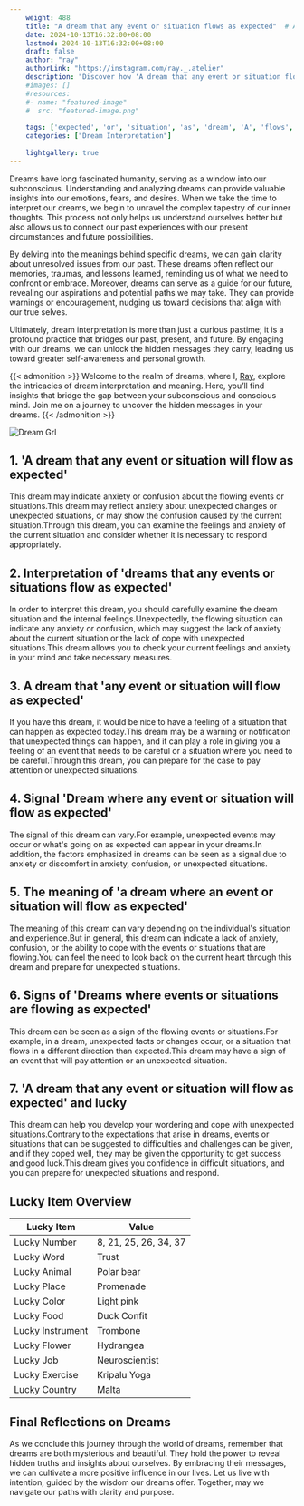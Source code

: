 ```yaml
---
    weight: 488
    title: "A dream that any event or situation flows as expected"  # Assuming 'title' column exists
    date: 2024-10-13T16:32:00+08:00
    lastmod: 2024-10-13T16:32:00+08:00
    draft: false
    author: "ray"
    authorLink: "https://instagram.com/ray._.atelier"
    description: "Discover how 'A dream that any event or situation flows as expected' can interpret your future and uncover its significant meanings in your life."
    #images: []
    #resources:
    #- name: "featured-image"
    #  src: "featured-image.png"
    
    tags: ['expected', 'or', 'situation', 'as', 'dream', 'A', 'flows', 'event', 'that', 'any']
    categories: ["Dream Interpretation"]
    
    lightgallery: true
---
```

    
Dreams have long fascinated humanity, serving as a window into our subconscious. Understanding and analyzing dreams can provide valuable insights into our emotions, fears, and desires. When we take the time to interpret our dreams, we begin to unravel the complex tapestry of our inner thoughts. This process not only helps us understand ourselves better but also allows us to connect our past experiences with our present circumstances and future possibilities.

By delving into the meanings behind specific dreams, we can gain clarity about unresolved issues from our past. These dreams often reflect our memories, traumas, and lessons learned, reminding us of what we need to confront or embrace. Moreover, dreams can serve as a guide for our future, revealing our aspirations and potential paths we may take. They can provide warnings or encouragement, nudging us toward decisions that align with our true selves.

Ultimately, dream interpretation is more than just a curious pastime; it is a profound practice that bridges our past, present, and future. By engaging with our dreams, we can unlock the hidden messages they carry, leading us toward greater self-awareness and personal growth.

{{< admonition >}}
Welcome to the realm of dreams, where I, [Ray](https://instagram.com/ray._.atelier), explore the intricacies of dream interpretation and meaning. Here, you’ll find insights that bridge the gap between your subconscious and conscious mind. Join me on a journey to uncover the hidden messages in your dreams.
{{< /admonition >}}

![Dream Grl](https://cdn.pixabay.com/photo/2017/11/02/03/35/gothic-2910057_1280.jpg "Dream Grl")

## 1. 'A dream that any event or situation will flow as expected'
This dream may indicate anxiety or confusion about the flowing events or situations.This dream may reflect anxiety about unexpected changes or unexpected situations, or may show the confusion caused by the current situation.Through this dream, you can examine the feelings and anxiety of the current situation and consider whether it is necessary to respond appropriately.

## 2. Interpretation of 'dreams that any events or situations flow as expected'
In order to interpret this dream, you should carefully examine the dream situation and the internal feelings.Unexpectedly, the flowing situation can indicate any anxiety or confusion, which may suggest the lack of anxiety about the current situation or the lack of cope with unexpected situations.This dream allows you to check your current feelings and anxiety in your mind and take necessary measures.

## 3. A dream that 'any event or situation will flow as expected'
If you have this dream, it would be nice to have a feeling of a situation that can happen as expected today.This dream may be a warning or notification that unexpected things can happen, and it can play a role in giving you a feeling of an event that needs to be careful or a situation where you need to be careful.Through this dream, you can prepare for the case to pay attention or unexpected situations.

## 4. Signal 'Dream where any event or situation will flow as expected'
The signal of this dream can vary.For example, unexpected events may occur or what's going on as expected can appear in your dreams.In addition, the factors emphasized in dreams can be seen as a signal due to anxiety or discomfort in anxiety, confusion, or unexpected situations.

## 5. The meaning of 'a dream where an event or situation will flow as expected'
The meaning of this dream can vary depending on the individual's situation and experience.But in general, this dream can indicate a lack of anxiety, confusion, or the ability to cope with the events or situations that are flowing.You can feel the need to look back on the current heart through this dream and prepare for unexpected situations.

## 6. Signs of 'Dreams where events or situations are flowing as expected'
This dream can be seen as a sign of the flowing events or situations.For example, in a dream, unexpected facts or changes occur, or a situation that flows in a different direction than expected.This dream may have a sign of an event that will pay attention or an unexpected situation.

## 7. 'A dream that any event or situation will flow as expected' and lucky
This dream can help you develop your wordering and cope with unexpected situations.Contrary to the expectations that arise in dreams, events or situations that can be suggested to difficulties and challenges can be given, and if they coped well, they may be given the opportunity to get success and good luck.This dream gives you confidence in difficult situations, and you can prepare for unexpected situations and respond.

## Lucky Item Overview
| Lucky Item          | Value              |
|---------------|--------------------|
| Lucky Number        | 8, 21, 25, 26, 34, 37  |
| Lucky Word          | Trust |
| Lucky Animal        | Polar bear |
| Lucky Place         | Promenade     |
| Lucky Color         | Light pink     |
| Lucky Food          | Duck Confit      |
| Lucky Instrument    | Trombone |
| Lucky Flower        | Hydrangea    |
| Lucky Job           | Neuroscientist       |
| Lucky Exercise      | Kripalu Yoga  |
| Lucky Country       | Malta    |


##  Final Reflections on Dreams

As we conclude this journey through the world of dreams, remember that dreams are both mysterious and beautiful. They hold the power to reveal hidden truths and insights about ourselves. By embracing their messages, we can cultivate a more positive influence in our lives. Let us live with intention, guided by the wisdom our dreams offer. Together, may we navigate our paths with clarity and purpose.
